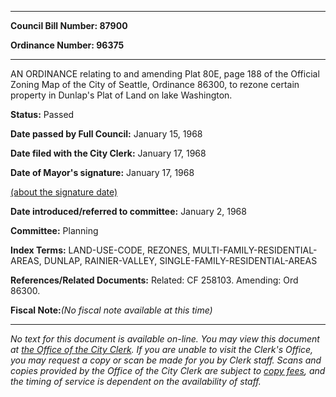 

********

**Council Bill Number: 87900**
   
**Ordinance Number: 96375**
********

 AN ORDINANCE relating to and amending Plat 80E, page 188 of the Official Zoning Map of the City of Seattle, Ordinance 86300, to rezone certain property in Dunlap's Plat of Land on lake Washington.

**Status:** Passed
   
**Date passed by Full Council:** January 15, 1968
   
**Date filed with the City Clerk:** January 17, 1968
   
**Date of Mayor's signature:** January 17, 1968
   
[(about the signature date)](/~public/approvaldate.htm)
   
   
   
**Date introduced/referred to committee:** January 2, 1968
   
**Committee:** Planning
   
   
**Index Terms:** LAND-USE-CODE, REZONES, MULTI-FAMILY-RESIDENTIAL-AREAS, DUNLAP, RAINIER-VALLEY, SINGLE-FAMILY-RESIDENTIAL-AREAS

**References/Related Documents:** Related: CF 258103. Amending: Ord 86300.

**Fiscal Note:**_(No fiscal note available at this time)_
********

_No text for this document is available on-line. You may view this document at [the Office of the City Clerk](http://www.seattle.gov/leg/clerk/contactUs.htm). If you are unable to visit the Clerk's Office, you may request a copy or scan be made for you by Clerk staff. Scans and copies provided by the Office of the City Clerk are subject to [copy fees](http://clerk.seattle.gov/~public/clerkfees.htm), and the timing of service is dependent on the availability of staff._

